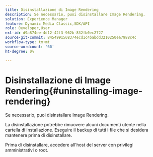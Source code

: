 ```yaml
---
title: Disinstallazione di Image Rendering
description: Se necessario, puoi disinstallare Image Rendering.
solution: Experience Manager
feature: Dynamic Media Classic,SDK/API
role: Developer,User
exl-id: d9a874ee-4d12-42f3-962b-832fb0ec2727
source-git-commit: 8454991568374ecd1c4babdd3210250ea7988c4c
workflow-type: tm+mt
source-wordcount: '60'
ht-degree: 0%

---
```


# Disinstallazione di Image Rendering{#uninstalling-image-rendering}

Se necessario, puoi disinstallare Image Rendering.

La disinstallazione potrebbe rimuovere alcuni documenti utente nella cartella di installazione. Eseguire il backup di tutti i file che si desidera mantenere prima di disinstallare.

Prima di disinstallare, accedere all&#39;host del server con privilegi amministrativi o root.
